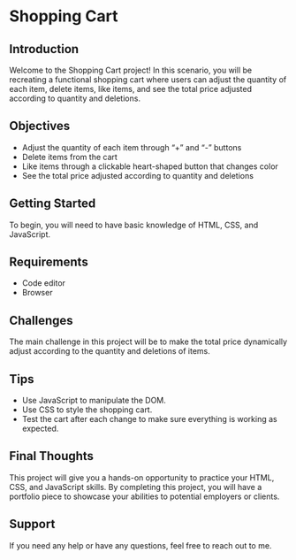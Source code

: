 # Shopping Cart

## Introduction

Welcome to the Shopping Cart project! In this scenario, you will be recreating a functional shopping cart where users can adjust 
the quantity of each item, delete items, like items, and see the total price adjusted according to quantity and deletions.

## Objectives

- Adjust the quantity of each item through “+” and “-” buttons
- Delete items from the cart
- Like items through a clickable heart-shaped button that changes color
- See the total price adjusted according to quantity and deletions

## Getting Started

To begin, you will need to have basic knowledge of HTML, CSS, and JavaScript.

## Requirements

- Code editor
- Browser

## Challenges

The main challenge in this project will be to make the total price dynamically adjust according to the quantity and deletions of items.

## Tips

- Use JavaScript to manipulate the DOM.
- Use CSS to style the shopping cart.
- Test the cart after each change to make sure everything is working as expected.

## Final Thoughts

This project will give you a hands-on opportunity to practice your HTML, CSS, and JavaScript skills. 
By completing this project, you will have a portfolio piece to showcase your abilities to potential employers or clients.

## Support

If you need any help or have any questions, feel free to reach out to me.

